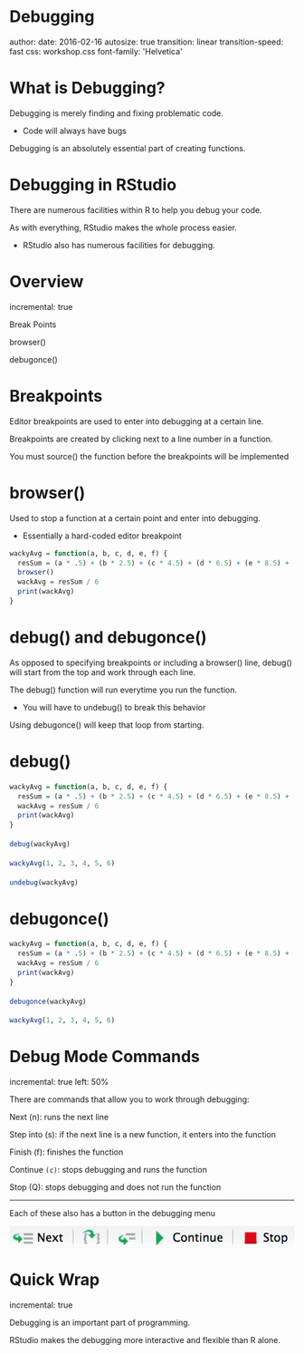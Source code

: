 Debugging
========================================================
author:
date: 2016-02-16
autosize: true
transition: linear
transition-speed: fast
css: workshop.css
font-family: 'Helvetica'

What is Debugging?
========================================================

Debugging is merely finding and fixing problematic code.

  - Code will always have bugs

Debugging is an absolutely essential part of creating functions.

Debugging in RStudio
========================================================

There are numerous facilities within R to help you debug your code.

As with everything, RStudio makes the whole process easier.

 - RStudio also has numerous facilities for debugging.


Overview
========================================================
incremental: true

Break Points

<span class="func">browser()</span>

<span class="func">debugonce()</span>



Breakpoints
========================================================

Editor breakpoints are used to enter into debugging at a certain line.

Breakpoints are created by clicking next to a line number in a function.

You must <span class="func">source()</span> the function before the breakpoints will be implemented

browser()
========================================================

Used to stop a function at a certain point and enter into debugging.

  - Essentially a hard-coded editor breakpoint


```r
wackyAvg = function(a, b, c, d, e, f) {
  resSum = (a * .5) + (b * 2.5) + (c * 4.5) + (d * 6.5) + (e * 8.5) + (f * 10.5)
  browser()
  wackAvg = resSum / 6
  print(wackAvg)
}
```

debug() and debugonce()
========================================================

As opposed to specifying breakpoints or including a <span class="func">browser()</span> line, <span class="func">debug()</span> will start from the top and work through each line.

The <span class="func">debug()</span> function will run everytime you run the function.

  - You will have to <span class="func">undebug()</span> to break this behavior

Using <span class="func">debugonce()</span> will keep that loop from starting.


debug()
========================================================


```r
wackyAvg = function(a, b, c, d, e, f) {
  resSum = (a * .5) + (b * 2.5) + (c * 4.5) + (d * 6.5) + (e * 8.5) + (f * 10.5)
  wackAvg = resSum / 6
  print(wackAvg)
}

debug(wackyAvg)

wackyAvg(1, 2, 3, 4, 5, 6)

undebug(wackyAvg)
```


debugonce()
========================================================


```r
wackyAvg = function(a, b, c, d, e, f) {
  resSum = (a * .5) + (b * 2.5) + (c * 4.5) + (d * 6.5) + (e * 8.5) + (f * 10.5)
  wackAvg = resSum / 6
  print(wackAvg)
}

debugonce(wackyAvg)

wackyAvg(1, 2, 3, 4, 5, 6)
```


Debug Mode Commands
========================================================
incremental: true
left: 50%

There are commands that allow you to work through debugging:

Next (n): runs the next line

Step into (s): if the next line is a new function, it enters into the function

Finish (f): finishes the function

Continue `(c)`: stops debugging and runs the function

Stop (Q): stops debugging and does not run the function

***

Each of these also has a button in the debugging menu

<img src="img/debugToolbar.png" style="display:block; margin: 0 auto;">

Quick Wrap
========================================================
incremental: true

Debugging is an important part of programming.

RStudio makes the debugging more interactive and flexible than R alone.
